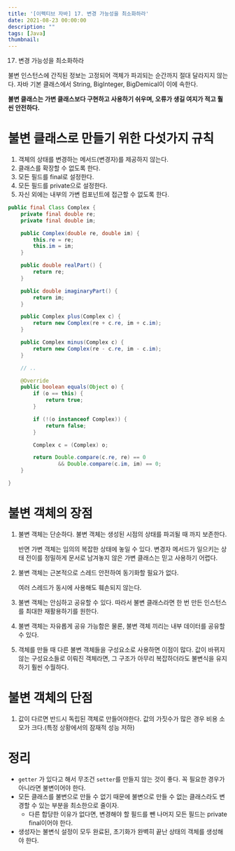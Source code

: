 ```yaml
---
title: '[이펙티브 자바] 17. 변경 가능성을 최소화하라'
date: 2021-08-23 00:00:00
description: ""
tags: [Java]
thumbnail: 
---  
```


17. 변경 가능성을 최소화하라

불변 인스턴스에 간직된 정보는 고정되어 객체가 파괴되는 순간까지 절대 달라지지 않는다. 자바 기본 클래스에서 String, BigInteger, BigDemical이 이에 속한다. 

**불변 클래스는 가변 클래스보다 구현하고 사용하기 쉬우며, 오류가 생길 여지가 적고 훨씬 안전하다.**

# 불변 클래스로 만들기 위한 다섯가지 규칙
1. 객체의 상태를 변경하는 메서드(변경자)를 제공하지 않는다.
2. 클래스를 확장할 수 없도록 한다. 
3. 모든 필드를 final로 설정한다. 
4. 모든 필드를 private으로 설정한다. 
5. 자신 외에는 내부의 가변 컴포넌트에 접근할 수 없도록 한다. 


``` java
public final Class Complex {
    private final double re;
    private final double im;

    public Complex(double re, double im) {
        this.re = re;
        this.im = im;
    }

    public double realPart() {
        return re;
    }

    public double imaginaryPart() {
        return im;
    }

    public Complex plus(Complex c) {
        return new Complex(re + c.re, im + c.im);
    }

    public Complex minus(Complex c) {
        return new Complex(re - c.re, im - c.im);
    }

    // .. 

    @Override
    public boolean equals(Object o) {
        if (o == this) {
            return true;
        }

        if (!(o instanceof Complex)) {
            return false;
        }

        Complex c = (Complex) o;

        return Double.compare(c.re, re) == 0
                && Double.compare(c.im, im) == 0;
    }

}
```

# 불변 객체의 장점
1. 불변 객체는 단순하다. 불변 객체는 생성된 시점의 상태를 파괴될 때 까지 보존한다.

    반면 가변 객체는 임의의 복잡한 상태에 놓일 수 있다. 변경자 메서드가 일으키는 상태 전이를 정밀하게 문서로 남겨놓지 않은 가변 클래스는 믿고 사용하기 어렵다.
2. 불변 객체는 근본적으로 스레드 안전하여 동기화할 필요가 없다. 

    여러 스레드가 동시에 사용해도 훼손되지 않는다.

3. 불변 객체는 안심하고 공유할 수 있다. 따라서 불변 클래스라면 한 번 만든 인스턴스를 최대한 재활용하기를 원한다.

4. 불변 객체는 자유롭게 공유 가능함은 물론, 불변 객체 끼리는 내부 데이터를 공유할 수 있다. 

5. 객체를 만들 때 다른 불변 객체들을 구성요소로 사용하면 이점이 많다. 값이 바뀌지 않는 구성요소들로 이뤄진 객체라면, 그 구조가 아무리 복잡하더라도 불변식을 유지하기 훨씬 수월하다.

# 불변 객체의 단점
1. 값이 다르면 반드시 독립된 객체로 만들어야한다. 값의 가짓수가 많은 경우 비용 소모가 크다.(특정 상황에서의 잠재적 성능 저하)


# 정리
- `getter` 가 있다고 해서 무조건 `setter`를 만들지 않는 것이 좋다. 꼭 필요한 경우가 아니라면 불변이어야 한다. 
- 모든 클래스를 불변으로 만들 수 없기 때문에 불변으로 만들 수 없는 클래스라도 변경할 수 있는 부분을 최소한으로 줄이자.
    - 다른 합당한 이유가 없다면, 변경해야 할 필드를 뺀 나머지 모든 필드는 private final이어야 한다.
- 생성자는 불변식 설정이 모두 완료된, 초기화가 완벽히 끝난 상태의 객체를 생성해야 한다.

